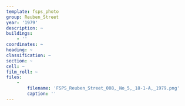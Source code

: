 ```yaml
---
template: fsps_photo
group: Reuben_Street
year: '1979'
description: ~
buildings:
    - ''
coordinates: ~
heading: ~
classification: ~
section: ~
cell: ~
film_roll: ~
files:
    -
        filename: 'FSPS_Reuben_Street_008,_No_5,_18-1-A,_1979.png'
        caption: ''
---
```

